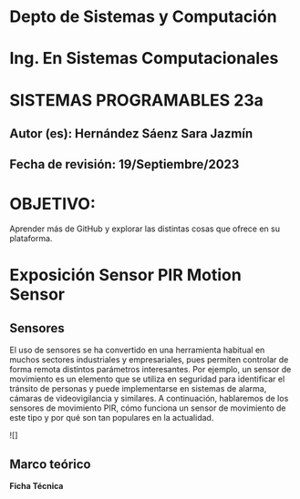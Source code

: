 # Depto de Sistemas y Computación
# Ing. En Sistemas Computacionales
# SISTEMAS PROGRAMABLES 23a

## Autor (es): Hernández Sáenz Sara Jazmín
## Fecha de revisión: 19/Septiembre/2023

# OBJETIVO:
Aprender más de GitHub y explorar las distintas cosas que ofrece en su plataforma.


# Exposición Sensor PIR Motion Sensor

## Sensores
El uso de sensores se ha convertido en una herramienta habitual en muchos sectores industriales y empresariales, pues permiten controlar de forma remota distintos parámetros interesantes. Por ejemplo, un sensor de movimiento es un elemento que se utiliza en seguridad para identificar el tránsito de personas y puede implementarse en sistemas de alarma, cámaras de videovigilancia y similares. A continuación, hablaremos de los sensores de movimiento PIR, cómo funciona un sensor de movimiento de este tipo y por qué son tan populares en la actualidad.

![][]()


## Marco teórico


**Ficha Técnica**
